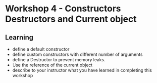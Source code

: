 # Workshop 4 - Constructors Destructors and Current object
## Learning
* define a default constructor
* define custom constructors with different number of arguments
* define a Destructor to prevent memory leaks.
* Use the reference of the current object
* describe to your instructor what you have learned in completing this workshop
